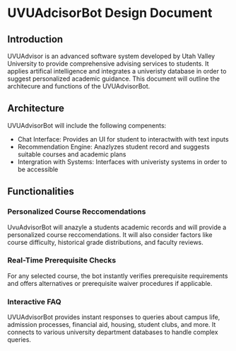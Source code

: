 # UVUAdcisorBot Design Document
## Introduction
 UVUAdvisor is an advanced software system developed by Utah Valley University to provide comprehensive advising services to students. It applies artifical intelligence and integrates a univeristy database in order to suggest personalized academic guidance. This document will outline the architecure and functions of the UVUAdvisorBot.

 ## Architecture
 UVUAdvisorBot will include the following compenents:
 - Chat Interface: Provides an UI for student to interactwith with text inputs
 - Recommendation Engine: Anazlyzes student record and suggests suitable courses and academic plans
 - Intergration with Systems: Interfaces with univeristy systems in order to be accessible



## Functionalities
### Personalized Course Reccomendations
UvuAdvisorBot will anazyle a students academic records and will provide a personalized course reccomendations. It will also consider factors like course difficulty, historical grade distributions, and faculty reviews. 

### Real-Time Prerequisite Checks
For any selected course, the bot instantly verifies prerequisite requirements and offers alternatives or prerequisite waiver procedures if applicable.

### Interactive FAQ
UVUAdvisorBot provides instant responses to queries about campus life, admission processes, financial aid, housing, student clubs, and more. It connects to various university department databases to handle complex queries.






